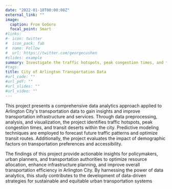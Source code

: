 ```yaml
---
date: "2022-01-10T00:00:00Z"
external_link: ""
image:
  caption: From GoGoro
  focal_point: Smart
#links:
#- icon: twitter
#  icon_pack: fab
#  name: Follow
#  url: https://twitter.com/georgecushen
#slides: example
summary: Investigate the traffic hotspots, peak congestion times, and transit deserts within the city.
#tags:
title: City of Arlington Transportation Data
#url_code: ""
#url_pdf: ""
#url_slides: ""
#url_video: ""
---
```


This project presents a comprehensive data analytics approach applied to Arlington City's transportation data to gain insights and improve transportation infrastructure and services.
Through data preprocessing, analysis, and visualization, the project identifies traffic hotspots, peak congestion times, and transit deserts within the city. Predictive modeling techniques are employed to forecast future traffic patterns and optimize transit routes. Additionally, the project evaluates the impact of demographic factors on transportation preferences and accessibility.

The findings of this project provide actionable insights for policymakers, urban planners, and transportation authorities to optimize resource allocation, enhance infrastructure planning, and improve overall transportation efficiency in Arlington City. By harnessing the power of data analytics, this study contributes to the development of data-driven strategies for sustainable and equitable urban transportation systems
 



